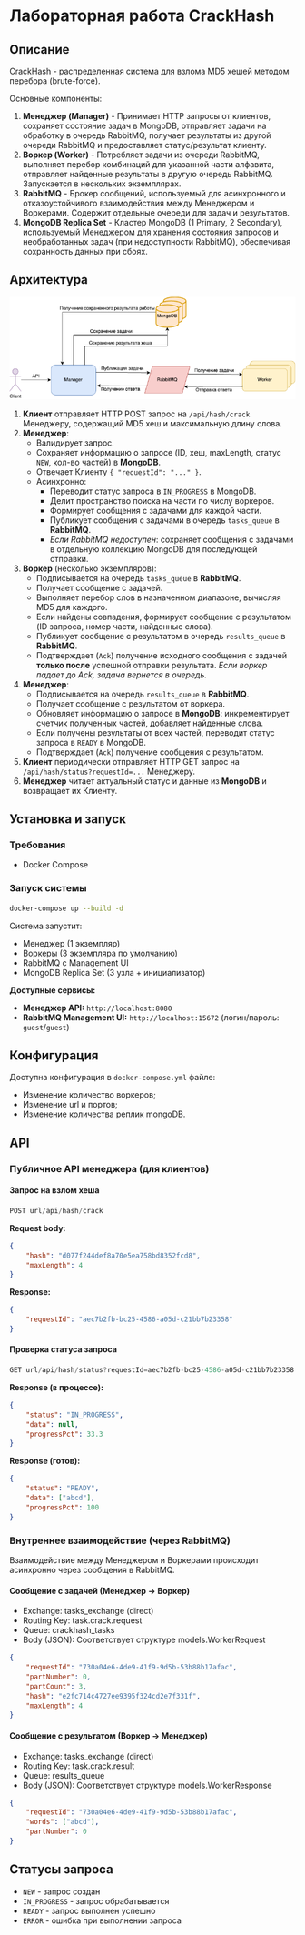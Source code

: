 # Лабораторная работа CrackHash

## Описание

CrackHash - распределенная система для взлома MD5 хешей методом перебора (brute-force).

Основные компоненты:

1.  **Менеджер (Manager)** - Принимает HTTP запросы от клиентов, сохраняет состояние задач в MongoDB, отправляет задачи на обработку в очередь RabbitMQ, получает результаты из другой очереди RabbitMQ и предоставляет статус/результат клиенту.
2.  **Воркер (Worker)** - Потребляет задачи из очереди RabbitMQ, выполняет перебор комбинаций для указанной части алфавита, отправляет найденные результаты в другую очередь RabbitMQ. Запускается в нескольких экземплярах.
3.  **RabbitMQ** - Брокер сообщений, используемый для асинхронного и отказоустойчивого взаимодействия между Менеджером и Воркерами. Содержит отдельные очереди для задач и результатов.
4.  **MongoDB Replica Set** - Кластер MongoDB (1 Primary, 2 Secondary), используемый Менеджером для хранения состояния запросов и необработанных задач (при недоступности RabbitMQ), обеспечивая сохранность данных при сбоях.

## Архитектура

![Схема Архитектуры CrackHash](./assets/architecture.png) <!-- Замените на реальное имя файла схемы -->

1.  **Клиент** отправляет HTTP POST запрос на `/api/hash/crack` Менеджеру, содержащий MD5 хеш и максимальную длину слова.
2.  **Менеджер**:
    *   Валидирует запрос.
    *   Сохраняет информацию о запросе (ID, хеш, maxLength, статус `NEW`, кол-во частей) в **MongoDB**.
    *   Отвечает Клиенту `{ "requestId": "..." }`.
    *   Асинхронно:
        *   Переводит статус запроса в `IN_PROGRESS` в MongoDB.
        *   Делит пространство поиска на части по числу воркеров.
        *   Формирует сообщения с задачами для каждой части.
        *   Публикует сообщения с задачами в очередь `tasks_queue` в **RabbitMQ**.
        *   *Если RabbitMQ недоступен*: сохраняет сообщения с задачами в отдельную коллекцию MongoDB для последующей отправки.
3.  **Воркер** (несколько экземпляров):
    *   Подписывается на очередь `tasks_queue` в **RabbitMQ**.
    *   Получает сообщение с задачей.
    *   Выполняет перебор слов в назначенном диапазоне, вычисляя MD5 для каждого.
    *   Если найдены совпадения, формирует сообщение с результатом (ID запроса, номер части, найденные слова).
    *   Публикует сообщение с результатом в очередь `results_queue` в **RabbitMQ**.
    *   Подтверждает (`Ack`) получение исходного сообщения с задачей **только после** успешной отправки результата. *Если воркер падает до Ack, задача вернется в очередь.*
4.  **Менеджер**:
    *   Подписывается на очередь `results_queue` в **RabbitMQ**.
    *   Получает сообщение с результатом от воркера.
    *   Обновляет информацию о запросе в **MongoDB**: инкрементирует счетчик полученных частей, добавляет найденные слова.
    *   Если получены результаты от всех частей, переводит статус запроса в `READY` в MongoDB.
    *   Подтверждает (`Ack`) получение сообщения с результатом.
5.  **Клиент** периодически отправляет HTTP GET запрос на `/api/hash/status?requestId=...` Менеджеру.
6.  **Менеджер** читает актуальный статус и данные из **MongoDB** и возвращает их Клиенту.

## Установка и запуск

### Требования
- Docker Compose

### Запуск системы

```bash
docker-compose up --build -d
```

Система запустит:
*   Менеджер (1 экземпляр)
*   Воркеры (3 экземпляра по умолчанию)
*   RabbitMQ с Management UI
*   MongoDB Replica Set (3 узла + инициализатор)

**Доступные сервисы:**

*   **Менеджер API:** `http://localhost:8080`
*   **RabbitMQ Management UI:** `http://localhost:15672` (логин/пароль: `guest`/`guest`)

## Конфигурация

Доступна конфигурация в `docker-compose.yml` файле:
* Изменение количество воркеров;
* Изменение url и портов;
* Изменение количества реплик mongoDB.


## API

### Публичное API менеджера (для клиентов)

#### Запрос на взлом хеша

```js
POST url/api/hash/crack
```

**Request body:**
```json
{
    "hash": "d077f244def8a70e5ea758bd8352fcd8",
    "maxLength": 4
}
```

**Response:**
```json
{
    "requestId": "aec7b2fb-bc25-4586-a05d-c21bb7b23358"
}
```

#### Проверка статуса запроса

```js
GET url/api/hash/status?requestId=aec7b2fb-bc25-4586-a05d-c21bb7b23358
```

**Response (в процессе):**
```json
{
    "status": "IN_PROGRESS",
    "data": null,
    "progressPct": 33.3
}
```

**Response (готов):**
```json
{
    "status": "READY",
    "data": ["abcd"],
    "progressPct": 100
}
```

### Внутреннее взаимодействие (через RabbitMQ)

Взаимодействие между Менеджером и Воркерами происходит асинхронно через сообщения в RabbitMQ.

#### Сообщение с задачей (Менеджер → Воркер)

* Exchange: tasks_exchange (direct)
* Routing Key: task.crack.request
* Queue: crackhash_tasks
* Body (JSON): Соответствует структуре models.WorkerRequest
```json
{
    "requestId": "730a04e6-4de9-41f9-9d5b-53b88b17afac",
    "partNumber": 0,
    "partCount": 3,
    "hash": "e2fc714c4727ee9395f324cd2e7f331f",
    "maxLength": 4
}
```

#### Сообщение с результатом (Воркер → Менеджер)

* Exchange: tasks_exchange (direct)
* Routing Key: task.crack.result
* Queue: results_queue
* Body (JSON): Соответствует структуре models.WorkerResponse
```json
{
    "requestId": "730a04e6-4de9-41f9-9d5b-53b88b17afac",
    "words": ["abcd"],
    "partNumber": 0
}
```

## Статусы запроса

- `NEW` - запрос создан
- `IN_PROGRESS` - запрос обрабатывается
- `READY` - запрос выполнен успешно
- `ERROR` - ошибка при выполнении запроса